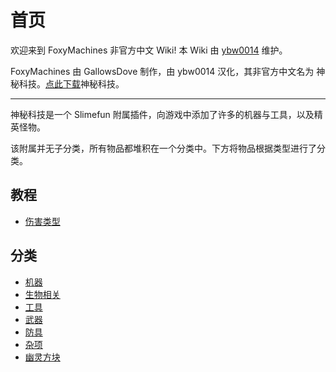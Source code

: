 # 首页

欢迎来到 FoxyMachines 非官方中文 Wiki! 本 Wiki 由 [ybw0014](https://github.com/ybw0014) 维护。

FoxyMachines 由 GallowsDove 制作，由 ybw0014 汉化，其非官方中文名为 神秘科技。[点此下载](https://builds.guizhanss.net/ybw0014/FoxyMachines-CN/master/5)神秘科技。

---

神秘科技是一个 Slimefun 附属插件，向游戏中添加了许多的机器与工具，以及精英怪物。

该附属并无子分类，所有物品都堆积在一个分类中。下方将物品根据类型进行了分类。

## 教程

- [伤害类型](/Damage)

## 分类

- [机器](/Machines)
- [生物相关](/Mobs)
- [工具](/Tools)
- [武器](/Weapons)
- [防具](/Armors)
- [杂项](/Materials)
- [幽灵方块](/Ghost-Blocks)

